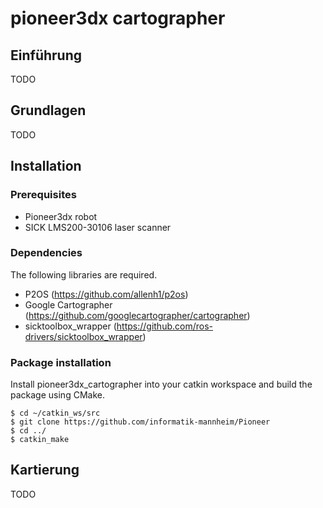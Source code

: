 # pioneer3dx cartographer

## Einführung

TODO

## Grundlagen

TODO

## Installation

### Prerequisites

* Pioneer3dx robot
* SICK LMS200-30106 laser scanner

### Dependencies

The following libraries are required.

* P2OS (https://github.com/allenh1/p2os)
* Google Cartographer (https://github.com/googlecartographer/cartographer)
* sicktoolbox_wrapper (https://github.com/ros-drivers/sicktoolbox_wrapper)

### Package installation

Install pioneer3dx_cartographer into your catkin workspace and build the package using CMake.

```console
$ cd ~/catkin_ws/src
$ git clone https://github.com/informatik-mannheim/Pioneer
$ cd ../
$ catkin_make
```

## Kartierung

TODO
